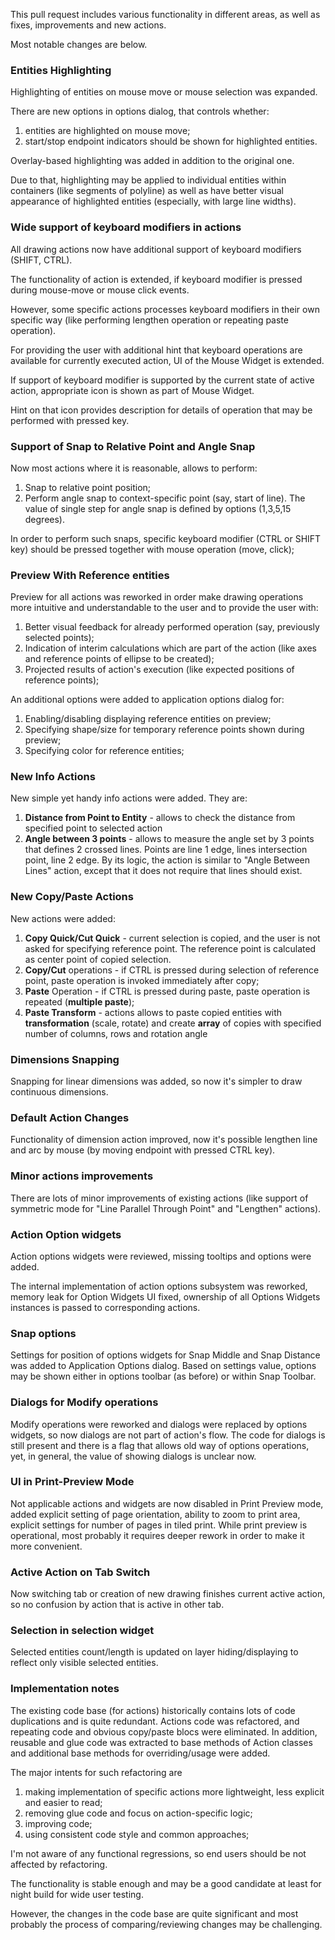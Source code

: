 This pull request includes various functionality in different areas, as well as fixes, improvements and new actions.  

Most notable changes are below.

### Entities Highlighting

Highlighting of entities on mouse move or mouse selection was expanded.

There are  new options in options dialog, that controls whether:
1) entities are highlighted on mouse move;
2) start/stop endpoint indicators should be shown for highlighted entities.

Overlay-based highlighting was added in addition to the original one.

Due to that, highlighting may be applied to individual entities within containers (like segments of polyline) as well as have better visual appearance of highlighted entities (especially, with large line widths).

### Wide support of keyboard modifiers in actions

All drawing actions now have additional support of keyboard modifiers (SHIFT, CTRL).

The functionality of action is extended, if keyboard modifier is pressed during mouse-move or mouse click events. 

However, some specific actions processes keyboard modifiers in their own specific way (like performing lengthen operation or repeating paste operation). 

For providing the user with additional hint that keyboard operations are available for currently executed action, UI of the Mouse Widget is extended.

If support of keyboard modifier is supported by the current state of active action, appropriate icon is shown as part of Mouse Widget. 

Hint on that icon provides description for details of operation that may be performed with pressed key. 

### Support of Snap to Relative Point and Angle Snap

Now most actions where it is reasonable, allows to perform:
1) Snap to relative point position; 
2) Perform angle snap to context-specific point (say, start of line).  The value of single step for angle snap is defined by options (1,3,5,15 degrees).

In order to perform such snaps, specific keyboard modifier (CTRL or SHIFT key) should be pressed together with mouse operation (move, click);

### Preview With Reference entities

Preview for all actions was reworked in order make drawing operations more intuitive and understandable to the user and to provide the user with:
1) Better visual feedback for already performed operation (say, previously selected points);
2) Indication of interim calculations which are part of the action (like axes and reference points of ellipse to be created);
3) Projected results of action's execution (like expected positions of reference points);

An additional options were added to application options dialog for: 

1) Enabling/disabling displaying reference entities on preview;
2) Specifying shape/size for temporary reference points shown during preview;
3) Specifying color for reference entities;

### New Info Actions

New simple yet handy info actions were added. They are: 

1) **Distance from Point to Entity** - allows to check the distance from specified point to selected action
2) **Angle between 3 points** - allows to measure the angle set by 3 points that defines 2 crossed lines. Points are line 1 edge, lines intersection point, line 2 edge. By its logic, the action is similar to "Angle Between Lines" action, except that it does not require that lines should exist.

### New Copy/Paste Actions

New actions were added: 

1) **Copy Quick/Cut Quick** - current selection is copied, and the user is not asked for specifying reference point. The reference point is calculated as center point of copied selection.
2) **Copy/Cut** operations - if CTRL is pressed during selection of reference point, paste operation is invoked immediately after copy;
3) **Paste** Operation - if CTRL is pressed during paste, paste operation is repeated (**multiple paste**);
4) **Paste Transform** - actions allows to paste copied entities with **transformation** (scale, rotate) and create **array** of copies with specified number of columns, rows and rotation angle

### Dimensions Snapping

Snapping for linear dimensions was added, so now it's simpler to draw continuous dimensions.

### Default Action Changes
Functionality of dimension action improved, now it's possible lengthen line and arc by mouse (by moving endpoint with pressed CTRL key).

### Minor actions improvements

There are lots of minor improvements of existing actions (like support of symmetric mode for "Line Parallel Through Point" and "Lengthen" actions).

### Action Option widgets

Action options widgets were reviewed, missing tooltips and options were added. 

The internal implementation of action options subsystem was reworked, memory leak for Option Widgets UI fixed, ownership of all Options Widgets instances is passed to corresponding actions.

### Snap options

Settings for position of options widgets for Snap Middle and Snap Distance was added to Application Options dialog. Based on settings value, options may be shown either in options toolbar (as before) or within Snap Toolbar.

### Dialogs for Modify operations
Modify operations were reworked and dialogs were replaced by options widgets, so now dialogs are not part of action's flow. The code for dialogs is still present and there is a flag that allows old way of options operations, yet, in general, the value of showing dialogs is unclear now.

### UI in Print-Preview Mode
Not applicable actions and widgets are now disabled in Print Preview mode, added explicit setting of page orientation, ability to zoom to print area, explicit settings for number of pages in tiled print. 
While print preview is operational, most probably it requires deeper rework in order to make it more convenient. 

### Active Action on Tab Switch
Now switching tab or creation of new drawing finishes current active action, so no confusion by action that is active in other tab.

### Selection in selection widget
Selected entities count/length is updated on layer hiding/displaying to reflect only visible selected entities. 

### Implementation notes
The existing code base (for actions) historically contains lots of code duplications and is quite redundant.
Actions code was refactored, and repeating code and obvious copy/paste blocs were eliminated. 
In addition, reusable and glue code was extracted to base methods of Action classes and additional base methods for overriding/usage were added. 

The major intents for such refactoring are 
1) making implementation of specific actions more lightweight, less explicit and easier to read;
2) removing glue code and focus on action-specific logic;
3) improving code;
4) using consistent code style and common approaches;

I'm not aware of any functional regressions, so end users should be not affected by refactoring. 

The functionality is stable enough and may be a good candidate at least for night build for wide user testing.

However, the changes in the code base are quite significant and most probably the process of comparing/reviewing changes may be challenging.

